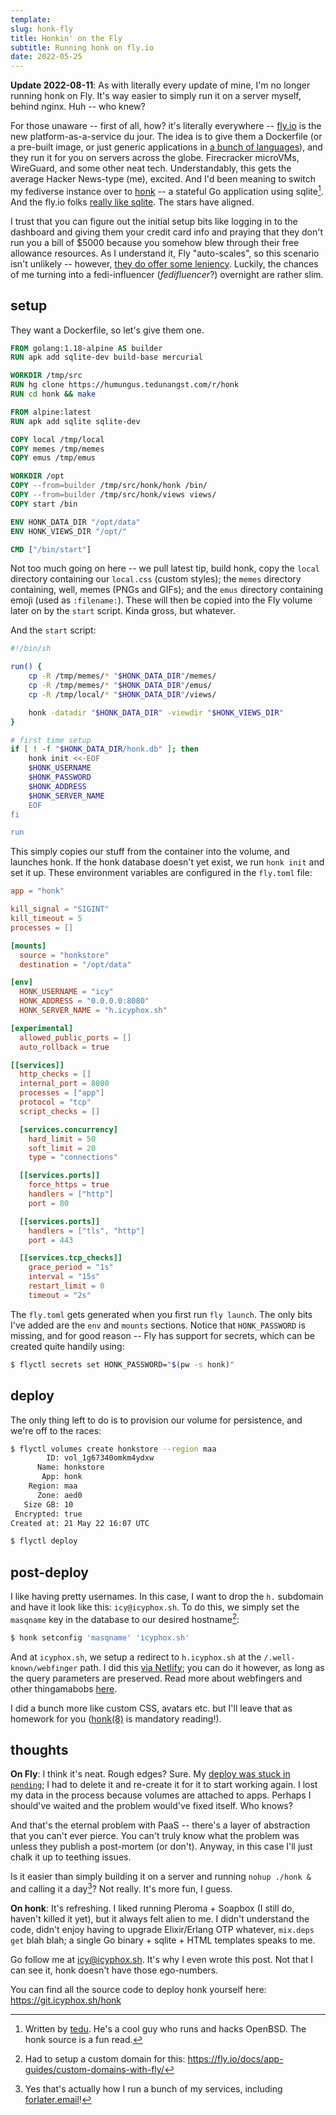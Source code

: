 ```yaml
---
template:
slug: honk-fly
title: Honkin' on the Fly
subtitle: Running honk on fly.io
date: 2022-05-25
---
```


**Update 2022-08-11**: As with literally every update of mine, I'm no
longer running honk on Fly. It's way easier to simply run it on a server
myself, behind nginx. Huh -- who knew?

For those unaware -- first of all, how? it's literally everywhere --
[fly.io](https://fly.io) is the new platform-as-a-service du jour. The
idea is to give them a Dockerfile (or a pre-built image, or just generic
applications in [a bunch of
languages](https://fly.io/docs/getting-started/#language-guides)), and
they run it for you on servers across the globe. Firecracker microVMs,
WireGuard, and some other neat tech. Understandably, this gets the
average Hacker News-type (me), excited. And I'd been meaning to switch
my fediverse instance over to
[honk](https://humungus.tedunangst.com/r/honk) -- a stateful Go
application using sqlite[^1]. And the fly.io folks [really like
sqlite](https://fly.io/blog/all-in-on-sqlite-litestream/). The stars
have aligned.

[^1]: Written by [tedu](https://honk.tedunangst.com/u/tedu). He's a cool
      guy who runs and hacks OpenBSD. The honk source is a fun read.

I trust that you can figure out the initial setup bits like logging in
to the dashboard and giving them your credit card info and praying that
they don't run you a bill of $5000 because you somehow blew through
their free allowance resources. As I understand it, Fly "auto-scales",
so this scenario isn't unlikely -- however, [they do offer some
leniency](https://news.ycombinator.com/item?id=31392497). Luckily, the
chances of me turning into a fedi-influencer (_fedifluencer_?) overnight
are rather slim.

## setup

They want a Dockerfile, so let's give them one.

```dockerfile
FROM golang:1.18-alpine AS builder
RUN apk add sqlite-dev build-base mercurial

WORKDIR /tmp/src
RUN hg clone https://humungus.tedunangst.com/r/honk 
RUN cd honk && make

FROM alpine:latest
RUN apk add sqlite sqlite-dev

COPY local /tmp/local
COPY memes /tmp/memes
COPY emus /tmp/emus

WORKDIR /opt
COPY --from=builder /tmp/src/honk/honk /bin/
COPY --from=builder /tmp/src/honk/views views/
COPY start /bin

ENV HONK_DATA_DIR "/opt/data"
ENV HONK_VIEWS_DIR "/opt/"

CMD ["/bin/start"]
```

Not too much going on here -- we pull latest tip, build honk, copy the
`local` directory containing our `local.css` (custom styles); the
`memes` directory containing, well, memes (PNGs and GIFs); and the
`emus` directory containing emoji (used as `:filename:`). These will
then be copied into the Fly volume later on by the `start` script. Kinda
gross, but whatever.

And the `start` script:

```sh
#!/bin/sh

run() {
    cp -R /tmp/memes/* "$HONK_DATA_DIR"/memes/
    cp -R /tmp/memes/* "$HONK_DATA_DIR"/emus/
    cp -R /tmp/local/* "$HONK_DATA_DIR"/views/

    honk -datadir "$HONK_DATA_DIR" -viewdir "$HONK_VIEWS_DIR"
}

# first time setup
if [ ! -f "$HONK_DATA_DIR/honk.db" ]; then
    honk init <<-EOF
    $HONK_USERNAME
    $HONK_PASSWORD
    $HONK_ADDRESS
    $HONK_SERVER_NAME
    EOF
fi

run
```

This simply copies our stuff from the container into the volume, and
launches honk. If the honk database doesn't yet exist, we run `honk
init` and set it up. These environment variables are configured in the
`fly.toml` file:

```toml
app = "honk"

kill_signal = "SIGINT"
kill_timeout = 5
processes = []

[mounts]
  source = "honkstore"
  destination = "/opt/data"

[env]
  HONK_USERNAME = "icy"
  HONK_ADDRESS = "0.0.0.0:8080"
  HONK_SERVER_NAME = "h.icyphox.sh"

[experimental]
  allowed_public_ports = []
  auto_rollback = true

[[services]]
  http_checks = []
  internal_port = 8080
  processes = ["app"]
  protocol = "tcp"
  script_checks = []

  [services.concurrency]
    hard_limit = 50
    soft_limit = 20
    type = "connections"

  [[services.ports]]
    force_https = true
    handlers = ["http"]
    port = 80

  [[services.ports]]
    handlers = ["tls", "http"]
    port = 443

  [[services.tcp_checks]]
    grace_period = "1s"
    interval = "15s"
    restart_limit = 0
    timeout = "2s"
```

The `fly.toml` gets generated when you first run `fly launch`. The only
bits I've added are the `env` and `mounts` sections. Notice that
`HONK_PASSWORD` is missing, and for good reason -- Fly has support for
secrets, which can be created quite handily using:

```sh
$ flyctl secrets set HONK_PASSWORD="$(pw -s honk)"
```

## deploy

The only thing left to do is to provision our volume for persistence,
and we're off to the races:

```sh
$ flyctl volumes create honkstore --region maa
        ID: vol_1g67340omkm4ydxw
      Name: honkstore
       App: honk
    Region: maa
      Zone: aed0
   Size GB: 10
 Encrypted: true
Created at: 21 May 22 16:07 UTC

$ flyctl deploy
```

## post-deploy

I like having pretty usernames. In this case, I want to drop the `h.`
subdomain and have it look like this: `icy@icyphox.sh`. To do this, we
simply set the `masqname` key in the database to our desired
hostname[^2]:

```sh
$ honk setconfig 'masqname' 'icyphox.sh'
```

[^2]: Had to setup a custom domain for this: https://fly.io/docs/app-guides/custom-domains-with-fly/

And at `icyphox.sh`, we setup a redirect to `h.icyphox.sh` at the
`/.well-known/webfinger` path. I did this [via
Netlify](https://github.com/icyphox/site/commit/4bbc8335481a0466d7c23953b0f6057f97607ed1);
you can do it however, as long as the query parameters are preserved.
Read more about webfingers and other thingamabobs
[here](https://docs.joinmastodon.org/spec/webfinger/).

I did a bunch more like custom CSS, avatars etc. but I'll leave that as
homework for you
([honk(8)](https://humungus.tedunangst.com/r/honk/m/honk.8) is mandatory
reading!).

## thoughts

**On Fly**: I think it's neat. Rough edges? Sure. My [deploy was stuck
in
`pending`](https://community.fly.io/t/app-stuck-in-pending-in-maa-region/5280);
I had to delete it and re-create it for it to start working again. I
lost my data in the process because volumes are attached to apps.
Perhaps I should've waited and the problem would've fixed itself. Who
knows? 

And that's the eternal problem with PaaS -- there's a layer of
abstraction that you can't ever pierce. You can't truly know what the
problem was unless they publish a post-mortem (or don't). Anyway, in
this case I'll just chalk it up to teething issues.

Is it easier than simply building it on a server and running `nohup
./honk &` and calling it a day[^3]? Not really. It's more fun, I guess.

[^3]: Yes that's actually how I run a bunch of my services, including
      [forlater.email](https://forlater.email)!

**On honk**: It's refreshing. I liked running Pleroma + Soapbox (I still
do, haven't killed it yet), but it always felt alien to me. I didn't
understand the code, didn't enjoy having to upgrade Elixir/Erlang OTP
whatever, `mix.deps get` blah blah; a single Go binary + sqlite + HTML
templates speaks to me.

Go follow me at [icy@icyphox.sh](https://h.icyphox.sh/u/icy). It's why I
even wrote this post. Not that I can see it, honk doesn't have those
ego-numbers.

You can find all the source code to deploy honk yourself here:
https://git.icyphox.sh/honk
